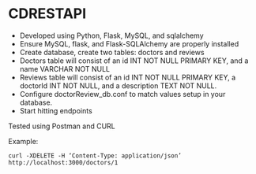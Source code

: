 # CDRESTAPI

- Developed using Python, Flask, MySQL, and sqlalchemy
- Ensure MySQL, flask, and Flask-SQLAlchemy are properly installed
- Create database, create two tables: doctors and reviews
- Doctors table will consist of an id INT NOT NULL PRIMARY KEY, and a name VARCHAR NOT NULL
- Reviews table will consist of an id INT NOT NULL PRIMARY KEY, a doctorId INT NOT NULL, and a description TEXT NOT NULL.
- Configure doctorReview_db.conf to match values setup in your database.
- Start hitting endpoints

Tested using Postman and CURL

Example:

```
curl -XDELETE -H ‘Content-Type: application/json’  http://localhost:3000/doctors/1
```
